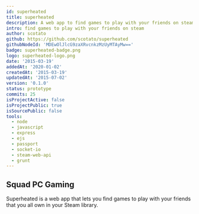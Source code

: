 ```yaml
---
id: superheated
title: superheated
description: A web app to find games to play with your friends on steam.
intro: find games to play with your friends on steam
author: scotato
github: https://github.com/scotato/superheated
githubNodeId: 'MDEwOlJlcG9zaXRvcnkzMzUyMTAyMw=='
badge: superheated-badge.png
logo: superheated-logo.png
date: '2015-03-19'
addedAt: '2020-01-02'
createdAt: '2015-03-19'
updatedAt: '2015-07-02'
version: '0.1.0'
status: prototype
commits: 25
isProjectActive: false
isProjectPublic: true
isSourcePublic: false
tools: 
  - node
  - javascript
  - express
  - ejs
  - passport
  - socket-io
  - steam-web-api
  - grunt
---
```


## Squad PC Gaming
Superheated is a web app that lets you find games to play with your friends that you all own in your Steam library.
